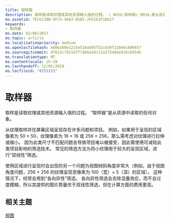 ```yaml
---
title: 取样器
description: 取样是读取纹理或其他资源输入值的过程。 \ 0034;取样器\ 0034;是从资源中读取的任何对象。
ms.assetid: 7ECE13BB-9FC5-44A3-B1B2-2FE163F1D627
keywords:
- 取样器
ms.date: 02/08/2017
ms.topic: article
ms.localizationpriority: medium
ms.openlocfilehash: e80e160e1225e510ab95f52cbd9f21049c890457
ms.sourcegitcommit: d7613c791107f74b6a3dc12a372d9de916c0454b
ms.translationtype: MT
ms.contentlocale: zh-CN
ms.lasthandoff: 12/05/2018
ms.locfileid: "8753153"
---
```

# <a name="sampler"></a>取样器


取样是读取纹理或其他资源输入值的过程。 “取样器”是从资源中读取的任何对象。

从纹理取样并在屏幕区域呈现存在许多问题和项目。 例如，如果用于呈现的区域像素为 50 × 50，纹理像素为 16 × 16 或 256 × 256，那么需考虑对纹理进行拉伸或缩小。 因为此类尺寸不匹配问题会导致项目难以被接受，因此需使用可减轻此类项目影响的筛选技术。 常见的筛选方法为将小纹理用于较大的呈现区域，进行“双线性”筛选。

使用区域进行呈现时会出现的另一个问题为视图倾斜角度非常大（例如，由于视图角度问题，256 × 256 的纹理呈现至像素为 100（宽）× 5（深）的区域）。 这种情况下，经常会用到“各向异性”筛选。 各向异性筛选会去除混叠效应，而不会过度模糊，所以其提供的图片质量优于双线性筛选，但在计算方面的费用更高。

## <a name="span-idrelated-topicsspanrelated-topics"></a><span id="related-topics"></span>相关主题


[视图](views.md)

 

 




